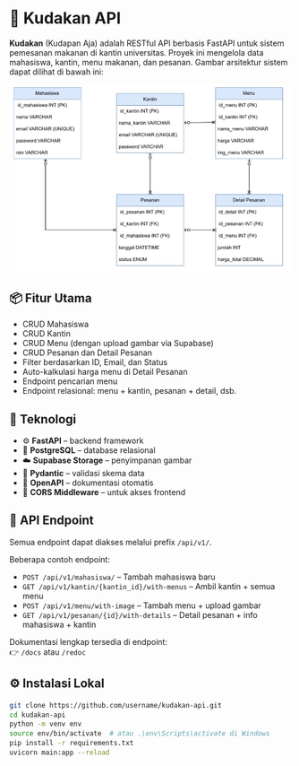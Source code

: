 # 🍛 Kudakan API

**Kudakan** (Kudapan Aja) adalah RESTful API berbasis FastAPI untuk sistem pemesanan makanan di kantin universitas. Proyek ini mengelola data mahasiswa, kantin, menu makanan, dan pesanan. Gambar arsitektur sistem dapat dilihat di bawah ini:

![Database Structure](https://github.com/nfahrisalim/Assets/blob/main/Kudakan/SQL.jpeg?raw=true)

## 📦 Fitur Utama

- CRUD Mahasiswa
- CRUD Kantin
- CRUD Menu (dengan upload gambar via Supabase)
- CRUD Pesanan dan Detail Pesanan
- Filter berdasarkan ID, Email, dan Status
- Auto-kalkulasi harga menu di Detail Pesanan
- Endpoint pencarian menu
- Endpoint relasional: menu + kantin, pesanan + detail, dsb.

## 🧪 Teknologi

- ⚙️ **FastAPI** – backend framework
- 💾 **PostgreSQL** – database relasional
- ☁️ **Supabase Storage** – penyimpanan gambar
- 🧪 **Pydantic** – validasi skema data
- 🧱 **OpenAPI** – dokumentasi otomatis
- 🔁 **CORS Middleware** – untuk akses frontend

## 🔌 API Endpoint

Semua endpoint dapat diakses melalui prefix `/api/v1/`.

Beberapa contoh endpoint:
- `POST /api/v1/mahasiswa/` – Tambah mahasiswa baru
- `GET /api/v1/kantin/{kantin_id}/with-menus` – Ambil kantin + semua menu
- `POST /api/v1/menu/with-image` – Tambah menu + upload gambar
- `GET /api/v1/pesanan/{id}/with-details` – Detail pesanan + info mahasiswa + kantin

Dokumentasi lengkap tersedia di endpoint:  
👉 `/docs` atau `/redoc`

## ⚙️ Instalasi Lokal

```bash
git clone https://github.com/username/kudakan-api.git
cd kudakan-api
python -m venv env
source env/bin/activate  # atau .\env\Scripts\activate di Windows
pip install -r requirements.txt
uvicorn main:app --reload
